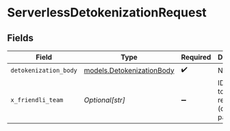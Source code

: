 # ServerlessDetokenizationRequest


## Fields

| Field                                                        | Type                                                         | Required                                                     | Description                                                  |
| ------------------------------------------------------------ | ------------------------------------------------------------ | ------------------------------------------------------------ | ------------------------------------------------------------ |
| `detokenization_body`                                        | [models.DetokenizationBody](../models/detokenizationbody.md) | :heavy_check_mark:                                           | N/A                                                          |
| `x_friendli_team`                                            | *Optional[str]*                                              | :heavy_minus_sign:                                           | ID of team to run requests as (optional parameter).          |